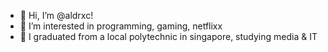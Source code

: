 - 👋 Hi, I’m @aldrxc!
- 👀 I’m interested in programming, gaming, netflixx
- 🌱 I graduated from a local polytechnic in singapore, studying media & IT
<!--- 📫 How to reach me ...
--->
<!---
aldrxc/aldrxc is a ✨ special ✨ repository because its `README.md` (this file) appears on your GitHub profile.
You can click the Preview link to take a look at your changes.
--->
